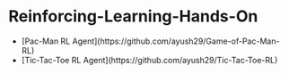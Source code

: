 # Reinforcing-Learning-Hands-On
<ul>
<li>
[Pac-Man RL Agent](https://github.com/ayush29/Game-of-Pac-Man-RL)
</li>
<li>
[Tic-Tac-Toe RL Agent](https://github.com/ayush29/Tic-Tac-Toe-RL)
</li>
</ul>

